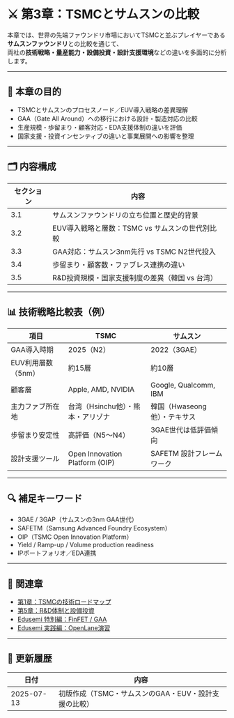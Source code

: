 # ⚔️ 第3章：TSMCとサムスンの比較

本章では、世界の先端ファウンドリ市場においてTSMCと並ぶプレイヤーである**サムスンファウンドリ**との比較を通じて、  
両社の**技術戦略・量産能力・設備投資・設計支援環境**などの違いを多面的に分析します。

---

## 🧭 本章の目的

- TSMCとサムスンのプロセスノード／EUV導入戦略の差異理解
- GAA（Gate All Around）への移行における設計・製造対応の比較
- 生産規模・歩留まり・顧客対応・EDA支援体制の違いを評価
- 国家支援・投資インセンティブの違いと事業展開への影響を整理

---

## 🗂 内容構成

| セクション | 内容 |
|------------|------|
| 3.1 | サムスンファウンドリの立ち位置と歴史的背景 |
| 3.2 | EUV導入戦略と層数：TSMC vs サムスンの世代別比較 |
| 3.3 | GAA対応：サムスン3nm先行 vs TSMC N2世代投入 |
| 3.4 | 歩留まり・顧客数・ファブレス連携の違い |
| 3.5 | R&D投資規模・国家支援制度の差異（韓国 vs 台湾） |

---

## 📊 技術戦略比較表（例）

| 項目 | TSMC | サムスン |
|------|------|----------|
| GAA導入時期 | 2025（N2） | 2022（3GAE） |
| EUV利用層数（5nm） | 約15層 | 約10層 |
| 顧客層 | Apple, AMD, NVIDIA | Google, Qualcomm, IBM |
| 主力ファブ所在地 | 台湾（Hsinchu他）・熊本・アリゾナ | 韓国（Hwaseong他）・テキサス |
| 歩留まり安定性 | 高評価（N5〜N4） | 3GAE世代は低評価傾向 |
| 設計支援ツール | Open Innovation Platform (OIP) | SAFETM 設計フレームワーク |

---

## 🔍 補足キーワード

- 3GAE / 3GAP（サムスンの3nm GAA世代）
- SAFETM（Samsung Advanced Foundry Ecosystem）
- OIP（TSMC Open Innovation Platform）
- Yield / Ramp-up / Volume production readiness
- IPポートフォリオ／EDA連携

---

## 📎 関連章

- [第1章：TSMCの技術ロードマップ](../chapter1_roadmap/README.md)
- [第5章：R&D体制と設備投資](../chapter5_rdi_investment/README.md)
- [Edusemi 特別編：FinFET / GAA](https://github.com/Samizo-AITL/Edusemi-v4x/blob/main/f_chapter1_finfet_gaa/README.md)
- [Edusemi 実践編：OpenLane演習](https://github.com/Samizo-AITL/Edusemi-v4x/blob/main/e_chapter3_openlane_practice/README.md)

---

## 📅 更新履歴

| 日付 | 内容 |
|------|------|
| 2025-07-13 | 初版作成（TSMC・サムスンのGAA・EUV・設計支援の比較） |
